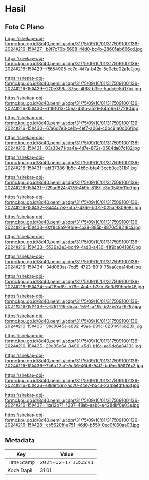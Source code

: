 # Hasil

## Foto C Plano

https://sirekap-obj-formc.kpu.go.id/8d40/pemilu/pdpr/31/75/09/10/01/3175091001136-20240216-150427--b9f7c70b-5698-48d0-bc4b-28605ab666dd.jpg

https://sirekap-obj-formc.kpu.go.id/8d40/pemilu/pdpr/31/75/09/10/01/3175091001136-20240216-150429--f5654905-cc7c-4d7a-b42d-5c0ebe02a1e7.jpg

https://sirekap-obj-formc.kpu.go.id/8d40/pemilu/pdpr/31/75/09/10/01/3175091001136-20240216-150429--220e399a-375e-4f68-b35e-5adc6e8d17bd.jpg

https://sirekap-obj-formc.kpu.go.id/8d40/pemilu/pdpr/31/75/09/10/01/3175091001136-20240216-150430--d119f013-45ea-431b-a529-84a16e077280.jpg

https://sirekap-obj-formc.kpu.go.id/8d40/pemilu/pdpr/31/75/09/10/01/3175091001136-20240216-150430--67a6d7e3-ce1b-46f7-a06d-c0bc91a0d06f.jpg

https://sirekap-obj-formc.kpu.go.id/8d40/pemilu/pdpr/31/75/09/10/01/3175091001136-20240216-150431--03a30e71-ba4a-4d7e-872a-0584da87c182.jpg

https://sirekap-obj-formc.kpu.go.id/8d40/pemilu/pdpr/31/75/09/10/01/3175091001136-20240216-150431--abf37386-1b5c-4b6c-bfa4-3ccb0de311b1.jpg

https://sirekap-obj-formc.kpu.go.id/8d40/pemilu/pdpr/31/75/09/10/01/3175091001136-20240216-150431--729ad624-4176-4b9b-8187-c3d0549e11c0.jpg

https://sirekap-obj-formc.kpu.go.id/8d40/pemilu/pdpr/31/75/09/10/01/3175091001136-20240216-150432--8444c7e8-5fa7-436e-b072-025af9309e85.jpg

https://sirekap-obj-formc.kpu.go.id/8d40/pemilu/pdpr/31/75/09/10/01/3175091001136-20240216-150433--02f8c8a9-91de-4a39-885b-8870c58218c5.jpg

https://sirekap-obj-formc.kpu.go.id/8d40/pemilu/pdpr/31/75/09/10/01/3175091001136-20240216-150433--5536a3e3-bc49-4ad0-a480-41f9ba041867.jpg

https://sirekap-obj-formc.kpu.go.id/8d40/pemilu/pdpr/31/75/09/10/01/3175091001136-20240216-150434--34d063aa-7cd5-4723-8019-75aa0cea14bd.jpg

https://sirekap-obj-formc.kpu.go.id/8d40/pemilu/pdpr/31/75/09/10/01/3175091001136-20240216-150434--a426bd8c-b76c-4a4e-b2db-6c3d69bbdd46.jpg

https://sirekap-obj-formc.kpu.go.id/8d40/pemilu/pdpr/31/75/09/10/01/3175091001136-20240216-150434--c4261419-deaa-4c94-a495-b075e3a79769.jpg

https://sirekap-obj-formc.kpu.go.id/8d40/pemilu/pdpr/31/75/09/10/01/3175091001136-20240216-150435--38c9845a-a892-49aa-b99c-6231691bb239.jpg

https://sirekap-obj-formc.kpu.go.id/8d40/pemilu/pdpr/31/75/09/10/01/3175091001136-20240216-150435--29d85e64-8496-45d1-b16c-aa9de6a64133.jpg

https://sirekap-obj-formc.kpu.go.id/8d40/pemilu/pdpr/31/75/09/10/01/3175091001136-20240216-150436--7b6b22c0-9c36-46b6-9412-bd9ed5957642.jpg

https://sirekap-obj-formc.kpu.go.id/8d40/pemilu/pdpr/31/75/09/10/01/3175091001136-20240216-150436--60def3e2-ac20-44e7-b5d3-2348efdf6e3f.jpg

https://sirekap-obj-formc.kpu.go.id/8d40/pemilu/pdpr/31/75/09/10/01/3175091001136-20240216-150437--1ca12b71-4237-48ab-aab6-e428dbf0e03e.jpg

https://sirekap-obj-formc.kpu.go.id/8d40/pemilu/pdpr/31/75/09/10/01/3175091001136-20240216-150428--cb5620ff-a751-46d0-b550-0ec0f060aa03.jpg


## Metadata

| Key        | Value               |
| ---------- | ------------------- |
| Time Stamp | 2024-02-17 13:05:41 |
| Kode Dapil | 3101                |



